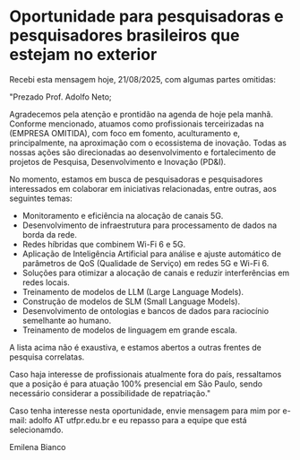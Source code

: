 # Oportunidade para pesquisadoras e pesquisadores brasileiros que estejam no exterior


Recebi esta mensagem hoje, 21/08/2025, com algumas partes omitidas:


"Prezado Prof. Adolfo Neto;
 

Agradecemos pela atenção e prontidão na agenda de hoje pela manhã. Conforme mencionado, atuamos como profissionais terceirizadas na (EMPRESA OMITIDA), 
com foco em fomento, aculturamento e, principalmente, na aproximação com o ecossistema de inovação. 
Todas as nossas ações são direcionadas ao desenvolvimento e fortalecimento de projetos de Pesquisa, Desenvolvimento e Inovação (PD&I).

 
No momento, estamos em busca de pesquisadoras e pesquisadores interessados em colaborar em iniciativas relacionadas, entre outras, aos seguintes temas:
 
- Monitoramento e eficiência na alocação de canais 5G.  
- Desenvolvimento de infraestrutura para processamento de dados na borda da rede.  
- Redes híbridas que combinem Wi-Fi 6 e 5G.  
- Aplicação de Inteligência Artificial para análise e ajuste automático de parâmetros de QoS (Qualidade de Serviço) em redes 5G e Wi-Fi 6.  
- Soluções para otimizar a alocação de canais e reduzir interferências em redes locais.  
- Treinamento de modelos de LLM (Large Language Models).  
- Construção de modelos de SLM (Small Language Models).  
- Desenvolvimento de ontologias e bancos de dados para raciocínio semelhante ao humano.  
- Treinamento de modelos de linguagem em grande escala.  


A lista acima não é exaustiva, e estamos abertos a outras frentes de pesquisa correlatas.


Caso haja interesse de profissionais atualmente fora do país, ressaltamos que a posição é para atuação 100% presencial em São Paulo, 
sendo necessário considerar a possibilidade de repatriação."


Caso tenha interesse nesta oportunidade, envie mensagem para mim por e-mail: adolfo AT utfpr.edu.br e eu repasso para a equipe que está selecionamdo.



Emilena Bianco
